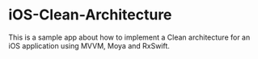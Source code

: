 # iOS-Clean-Architecture
This is a sample app about how to implement a Clean architecture for an iOS application using MVVM, Moya and RxSwift. 
